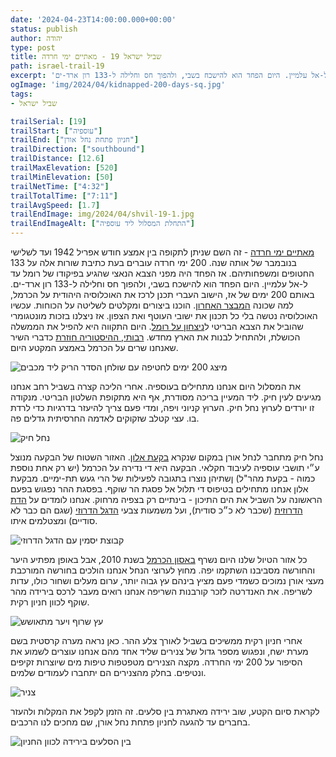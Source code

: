 ```yaml
---
date: '2024-04-23T14:00:00.000+00:00'
status: publish
author: יהודה
type: post
title: שביל ישראל 19 - מאתיים ימי חרדה
path: israel-trail-19
excerpt: 'מאתיים ימי חרדה - זה השם שניתן לתקופה בין אמצע חודש אפריל 1942 ועד לשלישי בנובמבר של אותה שנה. 200 ימי חרדה עוברים בעת כתיבת שורות אלה על 133 החטופים ומשפחותיהם. אז הפחד היה מפני הצבא הנאצי שהגיע בפיקודו של רומל עד ל-אל עלמיין. היום הפחד הוא להישכח בשבי, ולהפוך חס וחלילה ל-133 רון ארד-ים.'
ogImage: 'img/2024/04/kidnapped-200-days-sq.jpg'
tags:
- שביל ישראל

trailSerial: [19]
trailStart: ["עוספיה"]
trailEnd: ["חניון פתחת נחל אורן"]
trailDirection: ["southbound"]
trailDistance: [12.6]
trailMaxElevation: [520]
trailMinElevation: [50]
trailNetTime: ["4:32"]
trailTotalTime: ["7:11"]
trailAvgSpeed: [1.7]
trailEndImage: img/2024/04/shvil-19-1.jpg
trailEndImageAlt: ["התחלת המסלול ליד עוספיה"]
--- 
```


[מאתיים ימי חרדה](https://he.wikipedia.org/wiki/%D7%9E%D7%90%D7%AA%D7%99%D7%99%D7%9D_%D7%99%D7%9E%D7%99_%D7%97%D7%A8%D7%93%D7%94) - זה השם שניתן לתקופה בין אמצע חודש אפריל 1942 ועד לשלישי בנובמבר של אותה שנה. 200 ימי חרדה עוברים בעת כתיבת שורות אלה על 133 החטופים ומשפחותיהם. אז הפחד היה מפני הצבא הנאצי שהגיע בפיקודו של רומל עד ל-אל עלמיין. היום הפחד הוא להישכח בשבי, ולהפוך חס וחלילה ל-133 רון ארד-ים. באותם 200 ימים של אז, הישוב העברי תכנן לרכז את האוכלוסיה היהודית על הכרמל, למה שכונה [המבצר האחרון](https://he.wikipedia.org/wiki/%D7%AA%D7%95%D7%9B%D7%A0%D7%99%D7%AA_%D7%94%D7%9E%D7%91%D7%A6%D7%A8_%D7%94%D7%90%D7%97%D7%A8%D7%95%D7%9F). הוכנו ביצורים ומקלטים לשליטה על הכוחות. עכשיו האוכלוסיה נטשה בלי כל תכנון את ישובי העוטף ואת הצפון. אז ניצלנו בזכות מונטגומרי שהוביל את הצבא הבריטי ל[ניצחון על רומל](https://he.wikipedia.org/wiki/%D7%A7%D7%A8%D7%91_%D7%90%D7%9C-%D7%A2%D7%9C%D7%9E%D7%99%D7%99%D7%9F_%D7%94%D7%A9%D7%A0%D7%99). היום התקווה היא להפיל את הממשלה הכושלת, ולהתחיל לבנות את הארץ מחדש. [רבותי, ההיסטוריה חוזרת](https://shironet.mako.co.il/artist?type=lyrics&lang=1&prfid=539&wrkid=3248) כדברי השיר שאנחנו שרים על הכרמל באמצע המקטע היום.

![מיצג 200 ימים לחטיפה עם שולחן הסדר הריק ליד מכבים](/img/2024/04/kidnapped-200-days.jpg "מיצג 200 ימים לחטיפה עם שולחן הסדר הריק ליד מכבים")

את המסלול היום אנחנו מתחילים בעוספיה. אחרי הליכה קצרה בשביל רחב אנחנו מגיעים לעין חיק. ליד המעיין בריכה מסודרת, אף היא מתקופת השלטון הבריטי. מנקודה זו יורדים לערוץ נחל חיק. הערוץ קניוני ויפה, ומדי פעם צריך להיעזר בדרגיות כדי לרדת בו. עצי קטלב שזקוקים לאדמה החרסיתית גדלים פה.

![נחל חיק](/img/2024/04/shvil-19-2.jpg "נחל חיק")

נחל חיק מתחבר לנחל אורן במקום שנקרא [בקעת אלון](https://he.wikipedia.org/wiki/%D7%91%D7%A7%D7%A2%D7%AA_%D7%90%D7%9C%D7%95%D7%9F). האזור השטוח של הבקעה מנוצל ע״י תושבי עוספיה לעיבוד חקלאי. הבקעה היא די נדירה על הכרמל (יש רק אחת נוספת כמוה - בקעת מהר"ל) ןשתיהן נוצרו בתגובה לפעילות של הרי געש תת-ימיים. מבקעת אלון אנחנו מתחילים בטיפוס די תלול אל פסגת הר שוקף. בפסגת ההר נפגוש בפעם הראשונה על השביל את הים התיכון - בינתיים רק בצפיה מרחוק. אנחנו לומדים על [הדת הדרוזית](https://he.wikipedia.org/wiki/%D7%93%D7%A8%D7%95%D7%96%D7%99%D7%9D#%D7%94%D7%93%D7%AA_%D7%94%D7%93%D7%A8%D7%95%D7%96%D7%99%D7%AA) (שכבר לא כ״כ סודית), ועל משמעות צבעי [הדגל הדרוזי](https://he.wikipedia.org/wiki/%D7%93%D7%A8%D7%95%D7%96%D7%99%D7%9D#%D7%94%D7%93%D7%92%D7%9C_%D7%94%D7%93%D7%A8%D7%95%D7%96%D7%99) (שגם הם כבר לא סודיים) ומצטלמים איתו. 

![קבוצת יסמין עם הדגל הדרוזי](/img/2024/04/shvil-19-6.jpg "קבוצת יסמין עם הדגל הדרוזי")

כל אזור הטיול שלנו היום נשרף  [באסון הכרמל](https://he.wikipedia.org/wiki/%D7%94%D7%A9%D7%A8%D7%A4%D7%94_%D7%91%D7%9B%D7%A8%D7%9E%D7%9C_(2010)) בשנת 2010, אבל באופן מפתיע היער והחורשה מסביבנו השתקמו יפה. מחוץ לערוצי הנחל אנחנו הולכים בחורשה המורכבת מעצי אורן נמוכים כשמדי פעם מציץ בינהם עץ גבוה יותר, ערום מעלים ושחור כולו, עדות לשריפה. את האנדרטה לזכר קורבנות השריפה אנחנו רואים מעבר לרכס בירידה מהר שוקף לכוון חניון רקית.

![עץ שרוף ויער מתאושש](/img/2024/04/shvil-19-4.jpg "עץ שרוף ויער מתאושש")

אחרי חניון רקית ממשיכים בשביל לאורך צלע ההר. כאן נראה מערה קרסטית בשם מערת ישח, ונפגוש מספר גדול של צנירים שליד אחד מהם אנחנו עוצרים לשמוע את הסיפור על 200 ימי החרדה. מקצה הצנירים מטפטפות טיפות מים שיוצרות זקיפים ונטיפים. בחלק מהצנירים הם יתחברו לעמודים שלמים. 

![צניר](/img/2024/04/shvil-19-3.jpg "צניר")

לקראת סיום הקטע, שוב ירידה מאתגרת בין סלעים. זה הזמן לקפל את המקלות ולהעזר בחברים עד להגעה לחניון פתחת נחל אורן, שם מחכים לנו הרכבים.

![בין הסלעים בירידה לכוון החניון](/img/2024/04/shvil-19-5.jpg "בין הסלעים בירידה לכוון החניון")


